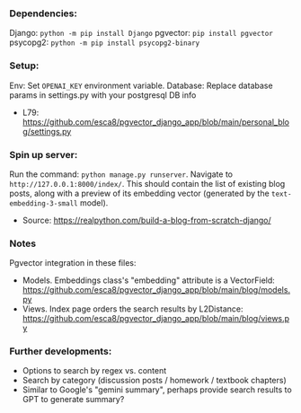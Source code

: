 ### Dependencies: 
Django: `python -m pip install Django`
pgvector: `pip install pgvector`
psycopg2: `python -m pip install psycopg2-binary`

### Setup:
Env: Set `OPENAI_KEY` environment variable. 
Database: Replace database params in settings.py with your postgresql DB info
- L79: https://github.com/esca8/pgvector_django_app/blob/main/personal_blog/settings.py

### Spin up server: 
Run the command: `python manage.py runserver`. 
Navigate to `http://127.0.0.1:8000/index/`. This should contain the list of existing blog posts, along with a preview of its embedding vector (generated by the `text-embedding-3-small` model). 
- Source: https://realpython.com/build-a-blog-from-scratch-django/

### Notes 
Pgvector integration in these files: 
- Models. Embeddings class's "embedding" attribute is a VectorField: https://github.com/esca8/pgvector_django_app/blob/main/blog/models.py
- Views. Index page orders the search results by L2Distance: https://github.com/esca8/pgvector_django_app/blob/main/blog/views.py

### Further developments: 
- Options to search by regex vs. content
- Search by category (discussion posts / homework / textbook chapters)
- Similar to Google's "gemini summary", perhaps provide search results to GPT to generate summary?
